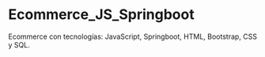 # Ecommerce_JS_Springboot
Ecommerce con tecnologías: JavaScript, Springboot,  HTML, Bootstrap, CSS y SQL.
